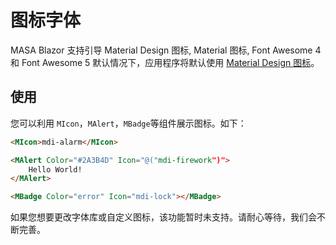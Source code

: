 ﻿# 图标字体

MASA Blazor 支持引导 Material Design 图标, Material 图标, Font Awesome 4 和 Font Awesome 5 默认情况下，应用程序将默认使用 <a href="https://materialdesignicons.com" target="_blank">Material Design 图标</a>。

## 使用

您可以利用 `MIcon`，`MAlert`，`MBadge`等组件展示图标。如下：

```html
<MIcon>mdi-alarm</MIcon>

<MAlert Color="#2A3B4D" Icon="@("mdi-firework")">
    Hello World!
</MAlert>

<MBadge Color="error" Icon="mdi-lock"></MBadge>
```

如果您想要更改字体库或自定义图标，该功能暂时未支持。请耐心等待，我们会不断完善。